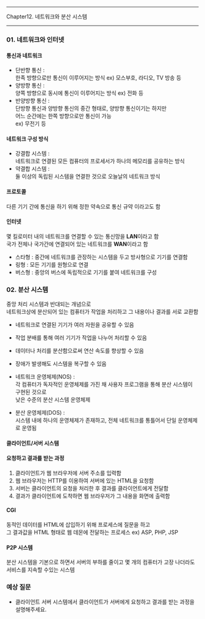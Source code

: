-----

Chapter12. 네트워크와 분산 시스템

-----

### 01. 네트워크와 인터넷
#### 통신과 네트워크
* 단반향 통신 :  
  한족 방향으로만 통신이 이루어지는 방식
  ex) 모스부호, 라디오, TV 방송 등
* 양방향 통신 :  
  양쪽 방향으로 동시에 통신이 이루어지는 방식
  ex) 전화 등
* 반양방향 통신 :  
  단방향 통신과 양방향 통신의 중간 형태로, 양방향 통신이기는 하지만  
  어느 순간에는 한쪽 방향으로만 통신이 가능  
  ex) 무전기 등

#### 네트워크 구성 방식
* 강결합 시스템 :  
  네트워크로 연결된 모든 컴퓨터의 프로세서가 하나의 메모리를 공유하는 방식
* 약결합 시스템 :  
  둘 이상의 독립된 시스템을 연결한 것으로 오늘날의 네트워크 방식

#### 프로토콜
다른 기기 간에 통신을 하기 위해 정한 약속으로 통신 규약 이라고도 함

#### 인터넷
몇 킬로미터 내의 네트워크를 연결할 수 있는 통신망을 **LAN**이라고 함  
국가 전체나 국가간에 연결되어 있는 네트워크를 **WAN**이라고 함

* 스타형 : 중간에 네트워크를 관장하는 시스템을 두고 방사형으로 기기를 연결함
* 링형 : 모든 기기를 원형으로 연결
* 버스형 : 중앙의 버스에 독립적으로 기기를 붙여 네트워크를 구성

### 02. 분산 시스템
중앙 처리 시스템과 반대되는 개념으로  
네트워크상에 분산되어 있는 컴퓨터가 작업을 처리하고 그 내용이나 결과를 서로 교환함  

* 네트워크로 연결된 기기가 여러 자원을 공유할 수 있음
* 작업 분배를 통해 여러 기기가 작업을 나누어 처리할 수 있음
* 데이터나 처리를 분산함으로써 연산 속도를 향상할 수 있음
* 장애가 발생해도 시스템을 복구할 수 있음

* 네트워크 운영체제(NOS) :  
  각 컴퓨터가 독자적인 운영체제를 가진 채 사용자 프로그램을 통해 분산 시스템이 구현된 것으로  
  낮은 수준의 분산 시스템 운영체제
* 분산 운영체제(DOS) :  
  시스템 내에 하나의 운영체제가 존재하고, 전체 네트워크를 통틀어서 단일 운영체제로 운영됨

#### 클라이언트/서버 시스템
#### 요청하고 결과를 받는 과정
1. 클라이언트가 웹 브라우저에 서버 주소를 입력함
2. 웹 브라우저는 HTTP를 이용하여 서버에 있는 HTML을 요청함
3. 서버는 클라이언트의 요청을 처리한 후 결과를 클라이언트에게 전달함
4. 결과가 클라이언트에 도착하면 웹 브라우저가 그 내용을 화면에 출력함

#### CGI
동적인 데이터를 HTML에 삽입하기 위해 프로세스에 질문을 하고  
그 결과값을 HTML 형태로 웹 데몬에 전달하는 프로세스
ex) ASP, PHP, JSP

#### P2P 시스템
분산 시스템을 기본으로 하면서 서버의 부하를 줄이고 몇 개의 컴퓨터가 고장 나더라도  
서비스를 지속할 수있는 시스템


### 예상 질문
* 클라이언트 서버 시스템에서 클라이언트가 서버에게 요청하고 결과를 받는 과정을 설명해주세요.
